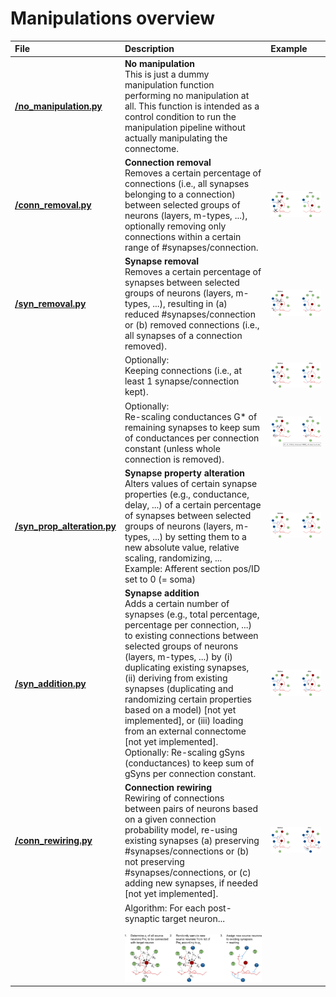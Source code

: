 # Manipulations overview

| File | Description | Example |
| :-- | :-- | :-- |
| __[/no_manipulation.py](no_manipulation.py)__ | __No manipulation__ <br> This is just a dummy manipulation function performing no manipulation at all. This function is intended as a control condition to run the manipulation pipeline without actually manipulating the connectome. |  |
| __[/conn_removal.py](conn_removal.py)__ | __Connection removal__ <br> Removes a certain percentage of connections (i.e., all synapses belonging to a connection) between selected groups of neurons (layers, m-types, ...), optionally removing only connections within a certain range of #synapses/connection. | ![Connection removal](../../images/conn_removal.png "Connection removal") |
| __[/syn_removal.py](syn_removal.py)__ | __Synapse removal__ <br> Removes a certain percentage of synapses between selected groups of neurons (layers, m-types, ...), resulting in (a) reduced #synapses/connection or (b) removed connections (i.e., all synapses of a connection removed). | ![Synapse removal](../../images/syn_removal.png "Synapse removal") |
|                     | Optionally: <br> Keeping connections (i.e., at least 1 synapse/connection kept). | ![Synapse removal, keeping connections](../../images/syn_removal_keepConn.png "Synapse removal, keeping connections") |
|                     | Optionally: <br> Re-scaling conductances G* of remaining synapses to keep sum of conductances per connection constant (unless whole connection is removed). | ![Synapse removal, re-scaling conductances](../../images/syn_removal_scaleG.png "Synapse removal, re-scaling conductances") |
| __[/syn_prop_alteration.py](syn_prop_alteration.py)__ | __Synapse property alteration__ <br> Alters values of certain synapse properties (e.g., conductance, delay, ...) of a certain percentage of synapses between selected groups of neurons (layers, m-types, ...) by setting them to a new absolute value, relative scaling, randomizing, ... <br> Example: Afferent section pos/ID set to 0 (= soma) | ![Synapse property alteration](../../images/syn_prop_alter.png "Synapse property alteration") |
| __[/syn_addition.py](syn_addition.py)__ | __Synapse addition__ <br> Adds a certain number of synapses (e.g., total percentage, percentage per connection, ...) to existing connections between selected groups of neurons (layers, m-types, ...) by (i) duplicating existing synapses, (ii) deriving from existing synapses (duplicating and randomizing certain properties based on a model) [not yet implemented], or (iii) loading from an external connectome [not yet implemented]. <br> Optionally: Re-scaling gSyns (conductances) to keep sum of gSyns per connection constant. | ![Synapse addition](../../images/syn_add.png "Synapse addition") |
| __[/conn_rewiring.py](conn_rewiring.py)__ | __Connection rewiring__ <br> Rewiring of connections between pairs of neurons based on a given connection probability model, re-using existing synapses (a) preserving #synapses/connections or (b) not preserving #synapses/connections, or (c) adding new synapses, if needed [not yet implemented]. | ![Connection rewiring](../../images/conn_rewire.png "Connection rewiring") |
| | Algorithm: For each post-synaptic target neuron... <br> <br> ![Model-based connection rewiring](../../images/conn_rewire_model.png "Model-based connection rewiring") | |
